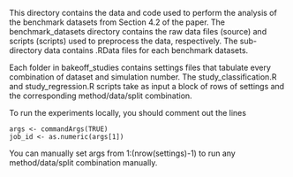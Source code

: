 This directory contains the data and code used to perform the analysis of the benchmark datasets from Section 4.2 of the paper. The benchmark_datasets directory contains the raw data files (source) and scripts (scripts) used to preprocess the data, respectively. The sub-directory data contains .RData files for each benchmark datasets.

Each folder in bakeoff_studies contains settings files that tabulate every combination of dataset and simulation number. The study_classification.R and study_regression.R scripts take as input a block of rows of settings and the corresponding method/data/split combination.

To run the experiments locally, you should comment out the lines

```
args <- commandArgs(TRUE)
job_id <- as.numeric(args[1])
```

You can manually set args from 1:(nrow(settings)-1) to run any method/data/split combination manually.
